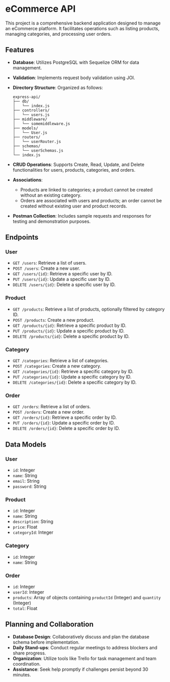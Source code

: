 # eCommerce API

This project is a comprehensive backend application designed to manage an eCommerce platform. It facilitates operations such as listing products, managing categories, and processing user orders.

## Features

- **Database**: Utilizes PostgreSQL with Sequelize ORM for data management.
- **Validation**: Implements request body validation using JOI.
- **Directory Structure**: Organized as follows:

  ```
  express-api/
  ├── db/
  │   └── index.js
  ├── controllers/
  │   └── users.js
  ├── middleware/
  │   └── somemiddleware.js
  ├── models/
  │   └── User.js
  ├── routers/
  │   └── userRouter.js
  ├── schemas/
  │   └── userSchemas.js
  └── index.js
  ```

- **CRUD Operations**: Supports Create, Read, Update, and Delete functionalities for users, products, categories, and orders.
- **Associations**:
  - Products are linked to categories; a product cannot be created without an existing category.
  - Orders are associated with users and products; an order cannot be created without existing user and product records.
- **Postman Collection**: Includes sample requests and responses for testing and demonstration purposes.

## Endpoints

### User

- `GET /users`: Retrieve a list of users.
- `POST /users`: Create a new user.
- `GET /users/{id}`: Retrieve a specific user by ID.
- `PUT /users/{id}`: Update a specific user by ID.
- `DELETE /users/{id}`: Delete a specific user by ID.

### Product

- `GET /products`: Retrieve a list of products, optionally filtered by category ID.
- `POST /products`: Create a new product.
- `GET /products/{id}`: Retrieve a specific product by ID.
- `PUT /products/{id}`: Update a specific product by ID.
- `DELETE /products/{id}`: Delete a specific product by ID.

### Category

- `GET /categories`: Retrieve a list of categories.
- `POST /categories`: Create a new category.
- `GET /categories/{id}`: Retrieve a specific category by ID.
- `PUT /categories/{id}`: Update a specific category by ID.
- `DELETE /categories/{id}`: Delete a specific category by ID.

### Order

- `GET /orders`: Retrieve a list of orders.
- `POST /orders`: Create a new order.
- `GET /orders/{id}`: Retrieve a specific order by ID.
- `PUT /orders/{id}`: Update a specific order by ID.
- `DELETE /orders/{id}`: Delete a specific order by ID.

## Data Models

### User

- `id`: Integer
- `name`: String
- `email`: String
- `password`: String

### Product

- `id`: Integer
- `name`: String
- `description`: String
- `price`: Float
- `categoryId`: Integer

### Category

- `id`: Integer
- `name`: String

### Order

- `id`: Integer
- `userId`: Integer
- `products`: Array of objects containing `productId` (Integer) and `quantity` (Integer)
- `total`: Float

## Planning and Collaboration

- **Database Design**: Collaboratively discuss and plan the database schema before implementation.
- **Daily Stand-ups**: Conduct regular meetings to address blockers and share progress.
- **Organization**: Utilize tools like Trello for task management and team coordination.
- **Assistance**: Seek help promptly if challenges persist beyond 30 minutes.
